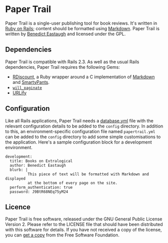 Paper Trail
===========

Paper Trail is a single-user publishing tool for book reviews. It's written in
[Ruby on Rails][1]; content should be formatted using [Markdown][2]. Paper
Trail is written by [Benedict Eastaugh][3] and licensed under the GPL.


Dependencies
------------

Paper Trail is compatible with Rails 2.3. As well as the usual Rails
dependencies, Paper Trail requires the following Gems:

* [RDiscount][4], a Ruby wrapper around a C implementation of [Markdown][3]
  and [SmartyPants][5].
* [`will_paginate`][6]
* [URLify][7]


Configuration
-------------

Like all Rails applications, Paper Trail needs a [database.yml][8] file with
the relevant configuration details to be added to the `config` directory. In
addition to this, an environment-specific configuration file named
`papertrail.yml` can be added to the `config` directory to add some simple
customisations to the application. Here's a sample configuration block for a
development environment.

    development:
      title: Books on Extralogical
      author: Benedict Eastaugh
      blurb: |
              This piece of text will be formatted with Markdown and displayed
              at the bottom of every page on the site.
      perform_authentication: true
      password: J9BtR68NEq75yM24


Licence
-------

Paper Trail is free software, released under the GNU General Public License
Version 2. Please refer to the LICENSE file that should have been distributed
with this software for details. If you have not received a copy of the license,
you can [get a copy][9] from the Free Software Foundation.


[1]:http://rubyonrails.org/
[2]:http://daringfireball.net/projects/markdown/
[3]:http://extralogical.net/
[4]:http://github.com/rtomayko/rdiscount/
[5]:http://daringfireball.net/projects/smartypants/
[6]:http://github.com/mislav/will_paginate/
[7]:http://github.com/ionfish/urlify/
[8]:http://wiki.rubyonrails.org/rails/pages/database.yml
[9]:http://www.fsf.org/licensing/licenses/info/GPLv2.html
